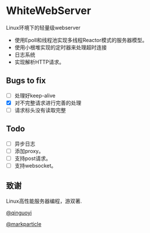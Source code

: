 # WhiteWebServer
Linux环境下的轻量级webserver

* 使用Epoll和线程池实现多线程Reactor模式的服务器模型。
* 使用小根堆实现的定时器来处理超时连接
* 日志系统
* 实现解析HTTP请求。

## Bugs to fix
- [ ] 处理好keep-alive
- [x] 对不完整请求进行完善的处理
- [ ] 请求标头没有读取完整

## Todo
- [ ] 异步日志
- [ ] 添加proxy。
- [ ] 支持post请求。
- [ ] 支持websocket。

## 致谢
Linux高性能服务器编程，游双著.

[@qinguoyi](https://github.com/qinguoyi/TinyWebServer)

[@markparticle](https://github.com/markparticle/WebServer)